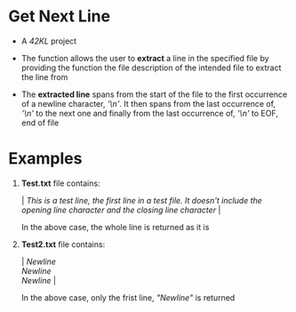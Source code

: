 # Get Next Line

- A *42KL* project

- The function allows the user to **extract** a line in the specified file by providing the function the file description of the intended file to extract the line from

- The **extracted line** spans from the start of the file to the first occurrence of a newline character, *'\n'*. It then spans from the last occurrence of, *'\n'* to the next one and finally from the last occurrence of, *'\n'* to EOF, end of file


# Examples

1. **Test.txt** file contains:

   | *This is a test line, the first line in a test file. It doesn't include the opening line character and the closing line character* |

   In the above case, the whole line is returned as it is

2. **Test2.txt** file contains:

   | *Newline </br> Newline </br> Newline* |

   In the above case, only the frist line, *"Newline"* is returned
